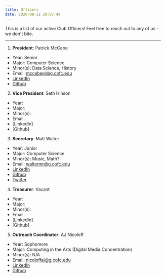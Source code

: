 ```yaml
---
title: Officers
date: 2020-08-11 20:07:49
---
```


This is a list of our active Club Officers! Feel free to reach out to any of us - we don't bite.
___
1. **President**: Patrick McCabe 
* Year: Senior
* Major: Computer Science
* Minor(s): Data Science, History
* Email: mccabepj@g.cofc.edu
* [LinkedIn](https://www.linkedin.com/in/patrick-mccabe-b4980314a/)
* [Github](https://github.com/pmccabe5)
2. **Vice President**: Seth Hinson
* Year: 
* Major: 
* Minor(s): 
* Email: 
* [LinkedIn]
* [Github]
3. **Secretary**: Matt Walter
* Year: Junior
* Major: Computer Science
* Minor(s): Music, Math? 
* Email: waltermr@g.cofc.edu
* [LinkedIn](https://www.linkedin.com/in/matt-walter-686912167/)
* [Github](https://github.com/Walterm21)
* [Twitter](https://twitter.com/WookieMonkeys)

4. **Treasurer**: Vacant
* Year: 
* Major: 
* Minor(s): 
* Email: 
* [LinkedIn]
* [Github]
5. **Outreach Coordinator**: AJ Nicoloff
* Year: Sophomore
* Major: Computing in the Arts (Digital Media Concentration)
* Minor(s): N/A
* Email: nicoloffaj@g.cofc.edu
* [LinkedIn](https://www.linkedin.com/in/aj-nicoloff-0b1208194)
* [Github](https://github.com/TheOnlyKirb)
